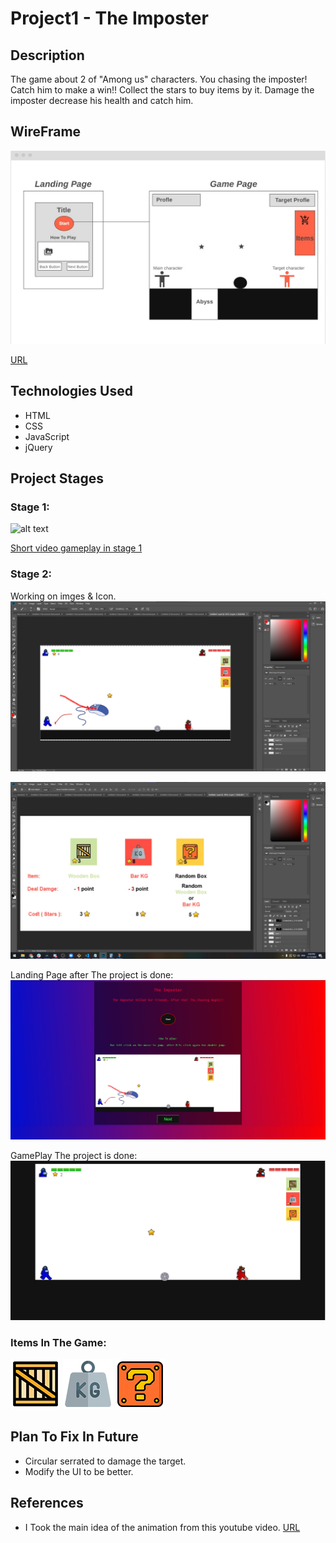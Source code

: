 # Project1 - The Imposter 
## Description
The game about 2 of "Among us" characters. You chasing the imposter!    Catch him to make a win!!
Collect the stars to buy items by it. Damage the imposter decrease his health and catch him.

## WireFrame
![alt text](./img/wireframe.jpg)


[URL](https://wireframe.cc/pro/pp/2ff4eff31403383)


## Technologies Used
* HTML
* CSS
* JavaScript
* jQuery

## Project Stages
### Stage 1:
![alt text](./img/project1-under-processing.gif)


[Short video gameplay in stage 1](https://www.youtube.com/watch?v=H5VowUeeGxc)


### Stage 2:
Working on imges & Icon.
![alt text](./img/project-stage2.jpg)


![alt text](./img/project-stage2_2.jpg)

Landing Page after The project is done:
![alt text](./img/project-stage2_3.jpg)


GamePlay The project is done:
![alt text](./img/project-stage2_4.jpg)


### Items In The Game:
![alt text](./img/wooden-box.png)  ![alt text](./img/bar.png)  ![alt text](./img/random-block.png) 


## Plan To Fix In Future
* Circular serrated to damage the target.
* Modify the UI to be better.

## References
- I Took the main idea of the animation from this youtube video. 
[URL](https://www.youtube.com/watch?v=3SsYZDJdeXk)




